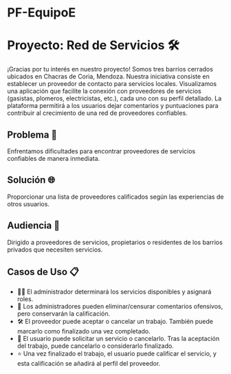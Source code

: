# PF-EquipoE

# Proyecto: Red de Servicios 🛠️

¡Gracias por tu interés en nuestro proyecto! Somos tres barrios cerrados ubicados en Chacras de Coria, Mendoza. Nuestra iniciativa consiste en establecer un proveedor de contacto para servicios locales. Visualizamos una aplicación que facilite la conexión con proveedores de servicios (gasistas, plomeros, electricistas, etc.), cada uno con su perfil detallado. La plataforma permitirá a los usuarios dejar comentarios y puntuaciones para contribuir al crecimiento de una red de proveedores confiables.

## Problema 🤔
Enfrentamos dificultades para encontrar proveedores de servicios confiables de manera inmediata.

## Solución 🌐
Proporcionar una lista de proveedores calificados según las experiencias de otros usuarios.

## Audiencia 🎯
Dirigido a proveedores de servicios, propietarios o residentes de los barrios privados que necesiten servicios.

## Casos de Uso 📋
- 🧑‍💼 El administrador determinará los servicios disponibles y asignará roles.
- 🚫 Los administradores pueden eliminar/censurar comentarios ofensivos, pero conservarán la calificación.
- 🛠️ El proveedor puede aceptar o cancelar un trabajo. También puede marcarlo como finalizado una vez completado.
- 👤 El usuario puede solicitar un servicio o cancelarlo. Tras la aceptación del trabajo, puede cancelarlo o considerarlo finalizado.
- ⭐ Una vez finalizado el trabajo, el usuario puede calificar el servicio, y esta calificación se añadirá al perfil del proveedor.

